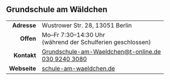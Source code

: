 ## Grundschule am Wäldchen

|||
-:|:-
**Adresse** |      Wustrower Str. 28, 13051 Berlin
**Offen** |        Mo–Fr 7:30–14:30 Uhr<br>(während der Schulferien geschlossen)
**Kontakt** |      [Grundschule-am-Waeldchen@t-online.de](mailto:Grundschule-am-Waeldchen@t-online.de)<br><a href="tel:+493092403080">030 9240 3080</a>
**Webseite** |      <a class="external_link" target="_blank" href="https://schule-am-waeldchen.de">schule-am-waeldchen.de</a>

<div id="gmap"></div>
<script>window.onload = showMap()</script>
